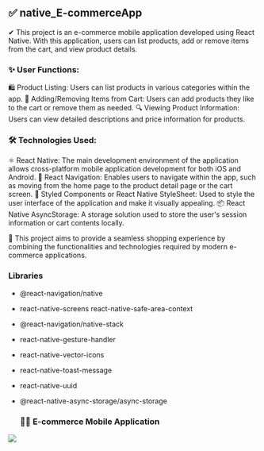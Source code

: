 ## ✅ native_E-commerceApp


✔ This project is an e-commerce mobile application developed using React Native. With this application, users can list products, add or remove items from the cart, and view product details.

### ✨ User Functions:

🛍️ Product Listing: Users can list products in various categories within the app.
🛒 Adding/Removing Items from Cart: Users can add products they like to the cart or remove them as needed.
🔍 Viewing Product Information: Users can view detailed descriptions and price information for products.

### 🛠 Technologies Used:

⚛️ React Native: The main development environment of the application allows cross-platform mobile application development for both iOS and Android.
🔗 React Navigation: Enables users to navigate within the app, such as moving from the home page to the product detail page or the cart screen.
💅 Styled Components or React Native StyleSheet: Used to style the user interface of the application and make it visually appealing.
📦 React Native AsyncStorage: A storage solution used to store the user's session information or cart contents locally.

📍 This project aims to provide a seamless shopping experience by combining the functionalities and technologies required by modern e-commerce applications.

### Libraries

- @react-navigation/native
- react-native-screens react-native-safe-area-context
- @react-navigation/native-stack
- react-native-gesture-handler
- react-native-vector-icons
- react-native-toast-message
- react-native-uuid
- @react-native-async-storage/async-storage

  ### 📱🛒 E-commerce Mobile Application

![](./src/database/images/accessories/native_E-commerceApp.gif)
